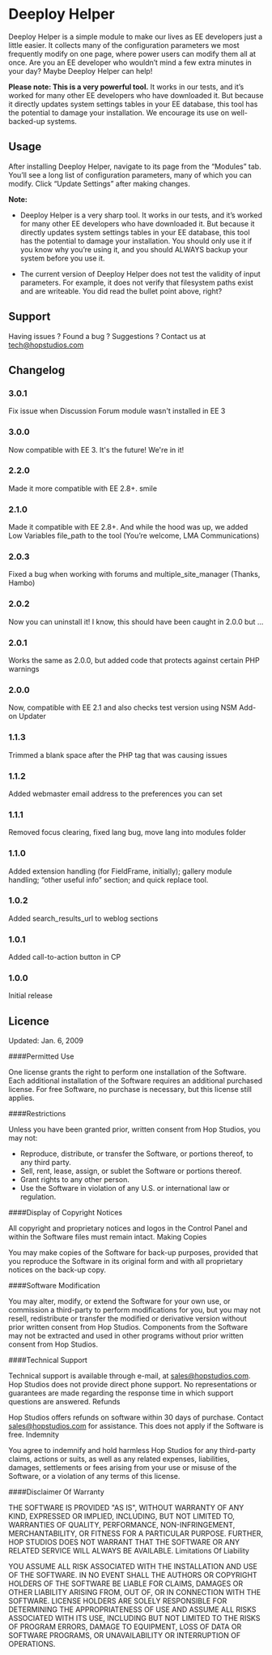 # Deeploy Helper

Deeploy Helper is a simple module to make our lives as EE developers just a little easier. It collects many of the configuration parameters we most frequently modify on one page, where power users can modify them all at once.  Are you an EE developer who wouldn’t mind a few extra minutes in your day?  Maybe Deeploy Helper can help!

**Please note: This is a very powerful tool.** It works in our tests, and it’s worked for many other EE developers who have downloaded it. But because it directly updates system settings tables in your EE database, this tool has the potential to damage your installation.  We encourage its use on well-backed-up systems.

## Usage

After installing Deeploy Helper, navigate to its page from the “Modules” tab.  You’ll see a long list of configuration parameters, many of which you can modify.  Click “Update Settings” after making changes.

**Note:**

- Deeploy Helper is a very sharp tool.  It works in our tests, and it’s worked for many other EE developers who have downloaded it.  But because it directly updates system settings tables in your EE database, this tool has the potential to damage your installation.  You should only use it if you know why you’re using it, and you should ALWAYS backup your system before you use it.

- The current version of Deeploy Helper does not test the validity of input parameters.  For example, it does not verify that filesystem paths exist and are writeable.  You did read the bullet point above, right?


## Support

Having issues ? Found a bug ? Suggestions ? Contact us at [tech@hopstudios.com](mailto:tech@hopstudios.com)


## Changelog

### 3.0.1

Fix issue when Discussion Forum module wasn't installed in EE 3

### 3.0.0

Now compatible with EE 3. It's the future! We're in it!

### 2.2.0

Made it more compatible with EE 2.8+. smile

### 2.1.0

Made it compatible with EE 2.8+. And while the hood was up, we added Low Variables file_path to the tool (You’re welcome, LMA Communications)

### 2.0.3

Fixed a bug when working with forums and multiple_site_manager (Thanks, Hambo)

### 2.0.2

Now you can uninstall it! I know, this should have been caught in 2.0.0 but ...

### 2.0.1

Works the same as 2.0.0, but added code that protects against certain PHP warnings

### 2.0.0

Now, compatible with EE 2.1 and also checks test version using NSM Add-on Updater

### 1.1.3

Trimmed a blank space after the PHP tag that was causing issues

### 1.1.2
Added webmaster email address to the preferences you can set

### 1.1.1

Removed focus clearing, fixed lang bug, move lang into modules folder

### 1.1.0

Added extension handling (for FieldFrame, initially); gallery module handling; “other useful info” section; and quick replace tool.

### 1.0.2

Added search_results_url to weblog sections

### 1.0.1

Added call-to-action button in CP

### 1.0.0

Initial release


## Licence

Updated: Jan. 6, 2009

####Permitted Use

One license grants the right to perform one installation of the Software. Each additional installation of the Software requires an additional purchased license. For free Software, no purchase is necessary, but this license still applies.

####Restrictions

Unless you have been granted prior, written consent from Hop Studios, you may not:

* Reproduce, distribute, or transfer the Software, or portions thereof, to any third party.
* Sell, rent, lease, assign, or sublet the Software or portions thereof.
* Grant rights to any other person.
* Use the Software in violation of any U.S. or international law or regulation.

####Display of Copyright Notices

All copyright and proprietary notices and logos in the Control Panel and within the Software files must remain intact.
Making Copies

You may make copies of the Software for back-up purposes, provided that you reproduce the Software in its original form and with all proprietary notices on the back-up copy.

####Software Modification

You may alter, modify, or extend the Software for your own use, or commission a third-party to perform modifications for you, but you may not resell, redistribute or transfer the modified or derivative version without prior written consent from Hop Studios. Components from the Software may not be extracted and used in other programs without prior written consent from Hop Studios.

####Technical Support

Technical support is available through e-mail, at sales@hopstudios.com. Hop Studios does not provide direct phone support. No representations or guarantees are made regarding the response time in which support questions are answered.
Refunds

Hop Studios offers refunds on software within 30 days of purchase. Contact sales@hopstudios.com for assistance. This does not apply if the Software is free.
Indemnity

You agree to indemnify and hold harmless Hop Studios for any third-party claims, actions or suits, as well as any related expenses, liabilities, damages, settlements or fees arising from your use or misuse of the Software, or a violation of any terms of this license.

####Disclaimer Of Warranty

THE SOFTWARE IS PROVIDED "AS IS", WITHOUT WARRANTY OF ANY KIND, EXPRESSED OR IMPLIED, INCLUDING, BUT NOT LIMITED TO, WARRANTIES OF QUALITY, PERFORMANCE, NON-INFRINGEMENT, MERCHANTABILITY, OR FITNESS FOR A PARTICULAR PURPOSE. FURTHER, HOP STUDIOS DOES NOT WARRANT THAT THE SOFTWARE OR ANY RELATED SERVICE WILL ALWAYS BE AVAILABLE.
Limitations Of Liability

YOU ASSUME ALL RISK ASSOCIATED WITH THE INSTALLATION AND USE OF THE SOFTWARE. IN NO EVENT SHALL THE AUTHORS OR COPYRIGHT HOLDERS OF THE SOFTWARE BE LIABLE FOR CLAIMS, DAMAGES OR OTHER LIABILITY ARISING FROM, OUT OF, OR IN CONNECTION WITH THE SOFTWARE. LICENSE HOLDERS ARE SOLELY RESPONSIBLE FOR DETERMINING THE APPROPRIATENESS OF USE AND ASSUME ALL RISKS ASSOCIATED WITH ITS USE, INCLUDING BUT NOT LIMITED TO THE RISKS OF PROGRAM ERRORS, DAMAGE TO EQUIPMENT, LOSS OF DATA OR SOFTWARE PROGRAMS, OR UNAVAILABILITY OR INTERRUPTION OF OPERATIONS.
